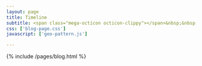 ```yaml
---
layout: page
title: Timeline
subtitle: <span class="mega-octicon octicon-clippy"></span>&nbsp;&nbsp; Take notes about everything new
css: ['blog-page.css']
javascript: ['geo-pattern.js']

---
```

{% include /pages/blog.html %}
